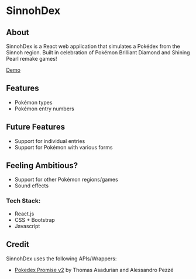 # SinnohDex 

## About
SinnohDex is a React web application that simulates a Pokédex from the Sinnoh region. Built in celebration of Pokémon Brilliant Diamond and Shining Pearl remake games!

[Demo](https://danlee01.github.io/SinnohDex)

## Features
- Pokémon types
- Pokémon entry numbers

## Future Features
- Support for individual entries
- Support for Pokémon with various forms

## Feeling Ambitious?
- Support for other Pokémon regions/games
- Sound effects

### Tech Stack:
- React.js
- CSS + Bootstrap
- Javascript

## Credit
SinnohDex uses the following APIs/Wrappers:
- [Pokedex Promise v2](https://github.com/PokeAPI/pokedex-promise-v2) by Thomas Asadurian and Alessandro Pezzé

